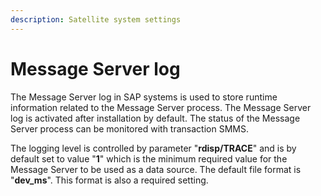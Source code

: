 ```yaml
---
description: Satellite system settings
---
```


# Message Server log

The Message Server log in SAP systems is used to store runtime information related to the Message Server process. The Message Server log is activated after installation by default. The status of the Message Server process can be monitored with transaction SMMS.

The logging level is controlled by parameter "**rdisp/TRACE**" and is by default set to value "**1**" which is the minimum required value for the Message Server to be used as a data source. The default file format is "**dev\_ms**". This format is also a required setting.
